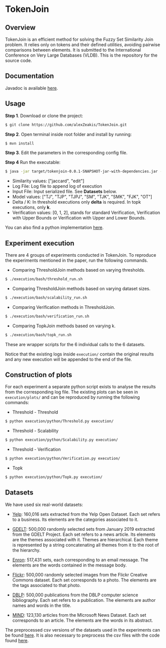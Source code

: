 # TokenJoin

## Overview

TokenJoin is an efficient method for solving the Fuzzy Set Similarity Join problem. It relies only on tokens and their defined _utilities_, avoiding pairwise comparisons between elements. It is submitted to the International Conference on Very Large Databases (VLDB). This is the repository for the source code.

## Documentation

Javadoc is available [here](https://alexzeakis.github.io/TokenJoin/).

## Usage

**Step 1**. Download or clone the project:
```sh
$ git clone https://github.com/alexZeakis/TokenJoin.git
```

**Step 2**. Open terminal inside root folder and install by running:
```sh
$ mvn install
```
**Step 3**. Edit the parameters in the corresponding config file.

**Step 4** Run the executable:
```sh
$ java -jar target/tokenjoin-0.0.1-SNAPSHOT-jar-with-dependencies.jar --similarity <similarity> --log <log_file> --input <input_file> --model <model> --delta <delta> --k <k> --verification <verification_algorithm>
```

- Similarity values: ["jaccard", "edit"]
- Log File: Log file to append log of execution
- Input File: Input serialized file. See **Datasets** below.
- Model values: ["TJ", "TJP", "TJPJ", "SM", "TJK", "SMK", "FJK", "OT"]
- Delta / K: In threshold executions only **delta** is required. In topk executions, only **k**.
- Verification values: [0, 1, 2], stands for standard Verification, Verification with Upper Bounds or Verification with Upper and Lower Bounds.

You can also find a python implementation [here](https://github.com/alexZeakis/pyTokenJoin/).

## Experiment execution

There are 4 groups of experiments conducted in TokenJoin. To reproduce the experiments mentioned in the paper, run the following commands.

- Comparing ThresholdJoin methods based on varying thresholds.
```sh
$ ./execution/bash/threshold_run.sh
```

- Comparing ThresholdJoin methods based on varying dataset sizes.
```sh
$ ./execution/bash/scalability_run.sh
```

- Comparing Verification methods in ThresholdJoin.
```sh
$ ./execution/bash/verification_run.sh
```

- Comparing TopkJoin methods based on varying k.
```sh
$ ./execution/bash/topk_run.sh
```
These are wrapper scripts for the 6 individual calls to the 6 datasets.

Notice that the existing logs inside `execution/` contain the original results and any new execution will be appended to the end of the file.

## Construction of plots

For each experiment a separate python script exists to analyse the results from the corresponding log file. The existing plots can be seen in `execution/plots/` and can be reproduced by running the following commands:

- Threshold - Threshold
```sh
$ python execution/python/Threshold.py execution/
```

- Threshold - Scalability
```sh
$ python execution/python/Scalability.py execution/
```

- Threshold - Verification
```sh
$ python execution/python/Verification.py execution/
```

- Topk 
```sh
$ python execution/python/Topk.py execution/
```



## Datasets
We have used six real-world datasets:

- [Yelp](https://www.yelp.com/dataset): 160,016 sets extracted from the Yelp Open Dataset. Each set refers to a business. Its elements are the categories associated to it.

- [GDELT](https://www.gdeltproject.org/data.html): 500,000 randomly selected sets from January 2019 extracted from the GDELT Project. Each set refers to a news article. Its elements are the themes associated with it. Themes are hierarchical. Each theme is represented by a string concatenating all themes from it to the root of the hierarchy.

- [Enron](https://www.cs.cmu.edu/~enron): 517,431 sets, each corresponding to an email message. The elements are the words contained in the message body.

- [Flickr](https://yahooresearch.tumblr.com/post/89783581601/one-hundred-million-creative-commons-flickr-images-for): 500,000 randomly selected images from the Flickr Creative Commons dataset. Each set corresponds to a photo. The elements are the tags associated to that photo.

- [DBLP](https://dblp.uni-trier.de/xml): 500,000 publications from the DBLP computer science bibliography. Each set refers to a publication. The elements are author names and words in the title.

- [MIND](https://msnews.github.io): 123,130 articles from the MIcrosoft News Dataset. Each set corresponds to an article. The elements are the words in its abstract.

The preprocessed csv versions of the datasets used in the experiments can be found [here](https://drive.google.com/drive/folders/1u9ixJM25koPkHi8FJ0atrHL1WcE8dtLw?usp=sharing). It is also necessary to preprocess the csv files with the code found [here](https://github.com/alexZeakis/TokenJoin_preprocessing).

